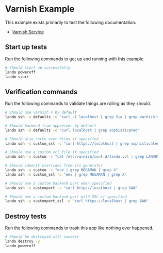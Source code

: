 Varnish Example
===============

This example exists primarily to test the following documentation:

* [Varnish Service](https://docs.devwithlando.io/tutorials/varnish.html)

Start up tests
--------------

Run the following commands to get up and running with this example.

```bash
# Should start up successfully
lando poweroff
lando start
```

Verification commands
---------------------

Run the following commands to validate things are rolling as they should.

```bash
# Should use varnish 4 by default
lando ssh -s defaults -c "curl -I localhost | grep Via | grep varnish-v4"

# Should backend from appserver by default
lando ssh -s defaults -c "curl localhost | grep sophisticated"

# Should also serve over https if specified
lando ssh -s custom_ssl -c "curl https://localhost | grep sophisticated"

# Shoule use a custom vcl file if specified
lando ssh -s custom -c "cat /etc/varnish/conf.d/lando.vcl | grep LANDOVARNISH"

# Should inherit overrides from its generator
lando ssh -s custom -c "env | grep MEGAMAN | grep X"
lando ssh -s custom_ssl -c "env | grep MEGAMAN | grep X"

# Should use a custom backend port when specified
lando ssh -s customport -c "curl http://localhost | grep SAW"

# Should use a custom backend port with SSL if specified
lando ssh -s customport_ssl -c "curl https://localhost | grep SAW"
```

Destroy tests
-------------

Run the following commands to trash this app like nothing ever happened.

```bash
# Should be destroyed with success
lando destroy -y
lando poweroff
```
